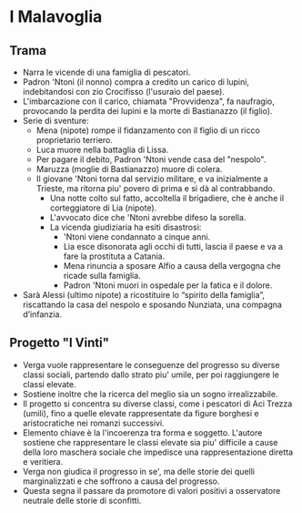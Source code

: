 # I Malavoglia

## Trama
- Narra le vicende di una famiglia di pescatori.
- Padron 'Ntoni (il nonno) compra a credito un carico di lupini, indebitandosi con zio Crocifisso (l'usuraio del paese).
- L'imbarcazione con il carico, chiamata "Provvidenza", fa naufragio, provocando la perdita dei lupini e la morte di
Bastianazzo (il figlio).
- Serie di sventure:
  - Mena (nipote) rompe il fidanzamento con il figlio di un ricco proprietario terriero.
  - Luca muore nella battaglia di Lissa.
  - Per pagare il debito, Padron 'Ntoni vende casa del "nespolo".
  - Maruzza (moglie di Bastianazzo) muore di colera.
  - Il giovane 'Ntoni torna dal servizio militare, e va inizialmente a Trieste, ma ritorna piu' povero di prima e si dà
  al contrabbando.
    - Una notte colto sul fatto, accoltella il brigadiere, che è anche il corteggiatore di Lia (nipote).
    - L'avvocato dice che 'Ntoni avrebbe difeso la sorella.
    - La vicenda giudiziaria ha esiti disastrosi:
      - 'Ntoni viene condannato a cinque anni.
      - Lia esce disonorata agli occhi di tutti, lascia il paese e va a fare la prostituta a Catania.
      - Mena rinuncia a sposare Alfio a causa della vergogna che ricade sulla famiglia.
      - Padron 'Ntoni muori in ospedale per la fatica e il dolore.
- Sarà Alessi (ultimo nipote) a ricostituire lo “spirito della famiglia”, riscattando la casa del nespolo e sposando 
Nunziata, una compagna d’infanzia.

## Progetto "I Vinti"
- Verga vuole rappresentare le conseguenze del progresso su diverse classi sociali, partendo dallo strato piu' umile,
per poi raggiungere le classi elevate.
- Sostiene inoltre che la ricerca del meglio sia un sogno irrealizzabile.
- Il progetto si concentra su diverse classi, come i pescatori di Aci Trezza (umili), fino a quelle elevate rappresentate
da figure borghesi e aristocratiche nei romanzi successivi.
- Elemento chiave è la l'incoerenza tra forma e soggetto. L'autore sostiene che rappresentare le classi elevate sia piu'
difficile a cause della loro maschera sociale che impedisce una rappresentazione diretta e veritiera.
- Verga non giudica il progresso in se', ma delle storie dei quelli marginalizzati e che soffrono a causa del progresso.
- Questa segna il passare da promotore di valori positivi a osservatore neutrale delle storie di sconfitti.